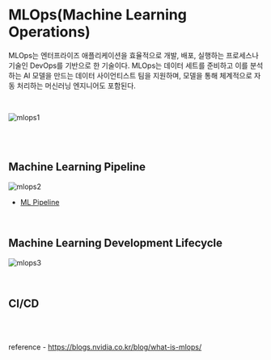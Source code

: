 # MLOps(Machine Learning Operations)

MLOps는 엔터프라이즈 애플리케이션을 효율적으로 개발, 배포, 실행하는 프로세스나 기술인 DevOps를 기반으로 한 기술이다. MLOps는 데이터 세트를 준비하고 이를 분석하는 AI 모델을 만드는 데이터 사이언티스트 팀을 지원하며, 모델을 통해 체계적으로 자동 처리하는 머신러닝 엔지니어도 포함된다.

<br>

![mlops1](https://github.com/user-attachments/assets/e2c187cc-8eb9-401f-91b8-7269bb2ffdb5)

<br>
<br>

## Machine Learning Pipeline

![mlops2](https://github.com/user-attachments/assets/62e1769e-04dc-49b3-b036-f26be9c25718)

- [ML Pipeline](https://github.com/ahyun39/ML-Engineer/blob/main/MLOps/Machine_Learning_Pipeline.md)

<br>

## Machine Learning Development Lifecycle

![mlops3](https://github.com/user-attachments/assets/6415e29d-3b84-4796-a4e5-b2dbd2dc57b3)


<br>

## CI/CD

<br>
<br>

reference - https://blogs.nvidia.co.kr/blog/what-is-mlops/